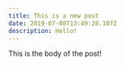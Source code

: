 ```yaml
---
title: This is a new post
date: 2019-07-08T13:49:28.107Z
description: Hello!
---
```

This is the body of the post!
